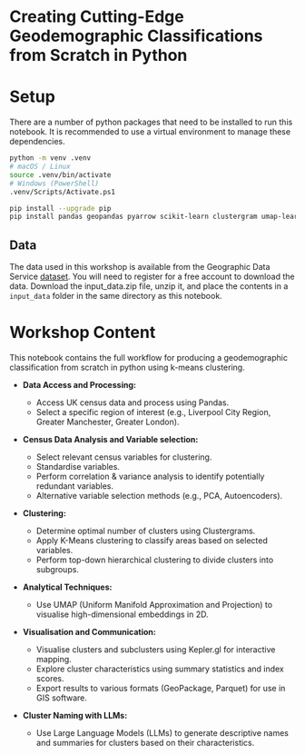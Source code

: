 # Creating Cutting-Edge Geodemographic Classifications from Scratch in Python


# Setup 


There are a number of python packages that need to be installed to run this notebook. It is recommended to use a virtual environment to manage these dependencies.

```bash
python -m venv .venv
# macOS / Linux
source .venv/bin/activate
# Windows (PowerShell)
.venv/Scripts/Activate.ps1

pip install --upgrade pip
pip install pandas geopandas pyarrow scikit-learn clustergram umap-learn seaborn plotly matplotlib numpy keplergl
```

## Data

The data used in this workshop is available from the Geographic Data Service [dataset](https://data.geods.ac.uk/dataset/creating-an-open-geodemographic-classification-using-k-means-clustering-in-python). You will need to register for a free account to download the data.
Download the input_data.zip file, unzip it, and place the contents in a `input_data` folder in the same directory as this notebook.

# Workshop Content

This notebook contains the full workflow for producing a geodemographic classification from scratch in python using k-means clustering. 

* **Data Access and Processing:**
    * Access UK census data and process using Pandas.
    * Select a specific region of interest (e.g., Liverpool City Region, Greater Manchester, Greater London).

* **Census Data Analysis and Variable selection:**
    * Select relevant census variables for clustering.
    * Standardise variables.
    * Perform correlation & variance analysis to identify potentially redundant variables.
    * Alternative variable selection methods (e.g., PCA, Autoencoders).

* **Clustering:**
    * Determine optimal number of clusters using Clustergrams.
    * Apply K-Means clustering to classify areas based on selected variables.
    * Perform top-down hierarchical clustering to divide clusters into subgroups.
    
* **Analytical Techniques:**
    * Use UMAP (Uniform Manifold Approximation and Projection) to visualise high-dimensional embeddings in 2D.

* **Visualisation and Communication:**
    * Visualise clusters and subclusters using Kepler.gl for interactive mapping.
    * Explore cluster characteristics using summary statistics and index scores.
    * Export results to various formats (GeoPackage, Parquet) for use in GIS software.
    
* **Cluster Naming with LLMs:**
    * Use Large Language Models (LLMs) to generate descriptive names and summaries for clusters based on their characteristics.